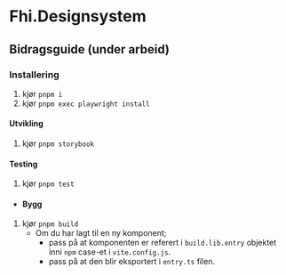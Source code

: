 # Fhi.Designsystem

## Bidragsguide (under arbeid)

### Installering
1. kjør `pnpm i`
2. kjør `pnpm exec playwright install`

#### Utvikling
1. kjør `pnpm storybook`

#### Testing
1. kjør `pnpm test`

- #### Bygg
1. kjør `pnpm build`
   - Om du har lagt til en ny komponent;
       - pass på at komponenten er referert i `build.lib.entry` objektet inni `npm` case-et i `vite.config.js`.
     - pass på at den blir eksportert i `entry.ts` filen.
